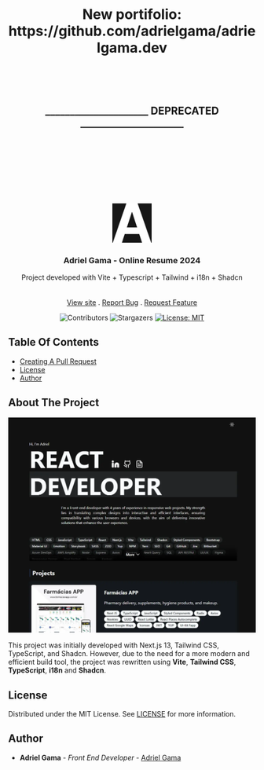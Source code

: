 <h1 align="center">
New portifolio:<br/>
https://github.com/adrielgama/adrielgama.dev
</h1>
<br/>
<br/>
<br/>
<h2 align="center">
_____________________ DEPRECATED _____________________
</h2>
<br/>
<br/>
<br/>
<br/>
<br/>
<br/>
<br/>
<p align="center">
  <a href="https://github.com/AdrielGama/adrielgama.github.io">
    <img src="/public/favicon/apple-touch-icon.png" alt="Logo" width="80" height="80" />
  </a>

  <h3 align="center">Adriel Gama - Online Resume 2024</h3>

  <p align="center">
    Project developed with Vite + Typescript + Tailwind + i18n + Shadcn
    <br/>
    <br/>
    <br/>
    <a href="https://adrielgama.dev">View site</a>
    .
    <a href="https://github.com/AdrielGama/adrielgama.github.io/issues">Report Bug</a>
    .
    <a href="https://github.com/AdrielGama/adrielgama.github.io/issues">Request Feature</a>
  </p>
</p>

<div align="center">

![Contributors](https://img.shields.io/github/contributors/AdrielGama/adrielgama.github.io?color=dark-green) ![Stargazers](https://img.shields.io/github/stars/AdrielGama/adrielgama.github.io?style=social)  [![License: MIT](https://img.shields.io/badge/License-MIT-yellow.svg)](https://opensource.org/licenses/MIT)

</div>

## Table Of Contents

- [Creating A Pull Request](#creating-a-pull-request)
- [License](#license)
- [Author](#author)

## About The Project

![Screen Shot](/public/preview.webp)

This project was initially developed with Next.js 13, Tailwind CSS, TypeScript, and Shadcn. However, due to the need for a more modern and efficient build tool, the project was rewritten using **Vite**, **Tailwind CSS**, **TypeScript**, **i18n** and **Shadcn**.

## License

Distributed under the MIT License. See [LICENSE](https://github.com/adrielgama/adrielgama.github.io/blob/main/LICENCE.md) for more information.

## Author

- **Adriel Gama** - _Front End Developer_ - [Adriel Gama](https://adrielgama.dev)
